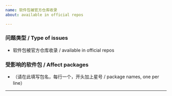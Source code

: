 ```yaml
---
name: 软件包被官方仓库收录
about: available in official repos

---
```


### 问题类型 / Type of issues

* 软件包被官方仓库收录 / available in official repos

### 受影响的软件包 / Affect packages

* （请在此填写包名，每行一个，开头加上星号 / package names, one per line）

----
